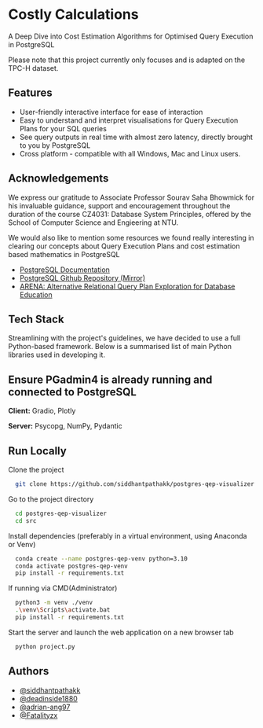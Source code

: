 # Costly Calculations

A Deep Dive into Cost Estimation Algorithms for Optimised Query Execution in PostgreSQL

Please note that this project currently only focuses and is adapted on the TPC-H dataset.

## Features

- User-friendly interactive interface for ease of interaction
- Easy to understand and interpret visualisations for Query Execution Plans for your SQL queries
- See query outputs in real time with almost zero latency, directly brought to you by PostgreSQL
- Cross platform - compatible with all Windows, Mac and Linux users.

## Acknowledgements

We express our gratitude to Associate Professor Sourav Saha Bhowmick for his invaluable guidance, support and encouragement throughout the duration of the course CZ4031: Database System Principles, offered by the School of Computer Science and Engieering at NTU.

We would also like to mention some resources we found really interesting in clearing our concepts about Query Execution Plans and cost estimation based mathematics in PostgreSQL

- [PostgreSQL Documentation](https://www.postgresql.org/docs/current/using-explain.html)
- [PostgreSQL Github Repository (Mirror)](https://github.com/postgres/postgres/tree/82023d47de9e262730b1f9b4ea77fae201a89d0a)
- [ARENA: Alternative Relational Query Plan Exploration for Database Education](https://dbedu.xidian.edu.cn/arena/)

## Tech Stack

Streamlining with the project's guidelines, we have decided to use a full Python-based framework. Below is a summarised list of main Python libraries used in developing it.

## Ensure PGadmin4 is already running and connected to PostgreSQL

**Client:** Gradio, Plotly

**Server:** Psycopg, NumPy, Pydantic

## Run Locally

Clone the project

```bash
  git clone https://github.com/siddhantpathakk/postgres-qep-visualizer.git
```

Go to the project directory

```bash
  cd postgres-qep-visualizer
  cd src
```

Install dependencies (preferably in a virtual environment, using Anaconda or Venv)

```bash
  conda create --name postgres-qep-venv python=3.10
  conda activate postgres-qep-venv
  pip install -r requirements.txt
```

If running via CMD(Administrator)
```bash
  python3 -m venv ./venv
  .\venv\Scripts\activate.bat
  pip install -r requirements.txt
```

Start the server and launch the web application on a new browser tab

```bash
  python project.py
```

## Authors

- [@siddhantpathakk](https://www.github.com/siddhantpathakk)
- [@deadinside1880](https://www.github.com/deadinside1880)
- [@adrian-ang97](https://www.github.com/adrian-ang97)
- [@Fatalityzx](https://www.github.com/Fatalityzx)
